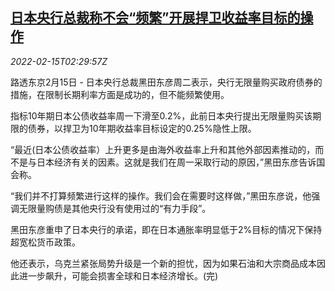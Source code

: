 <!--1644892262000-->
[日本央行总裁称不会“频繁”开展捍卫收益率目标的操作](https://cn.reuters.com/article/japan-cen-governor-bond-yield-0215-idCNKBS2KK06N)
------

<div><i>2022-02-15T02:29:57Z</i></div><p>路透东京2月15日 - 日本央行总裁黑田东彦周二表示，央行无限量购买政府债券的措施，在限制长期利率方面是成功的，但不能频繁使用。</p><p>指标10年期日本公债收益率周一下滑至0.2%，此前日本央行提出无限量购买该期限的债券，以捍卫为10年期收益率目标设定的0.25%隐性上限。</p><p>“最近(日本公债收益率）上升更多是由海外收益率上升和其他外部因素推动的，而不是与日本经济有关的因素。这就是我们在周一采取行动的原因，”黑田东彦告诉国会称。</p><p>“我们并不打算频繁进行这样的操作。我们会在需要时这样做，”黑田东彦说，他强调无限量购债是其他央行没有使用过的“有力手段”。</p><p>黑田东彦重申了日本央行的承诺，即在日本通胀率明显低于2%目标的情况下保持超宽松货币政策。</p><p>他还表示，乌克兰紧张局势升级是一个新的担忧，因为如果石油和大宗商品成本因此进一步飙升，可能会损害全球和日本经济增长。(完)</p>
